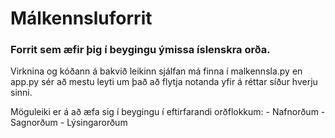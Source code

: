 # Málkennsluforrit

### Forrit sem æfir þig í beygingu ýmissa íslenskra orða.

<p>Virknina og kóðann á bakvið leikinn sjálfan má finna í malkennsla.py en app.py sér að mestu leyti um það að flytja notanda yfir á réttar síður hverju sinni.</p>

<p>Möguleiki er á að æfa sig í beygingu í eftirfarandi orðflokkum:
- Nafnorðum
- Sagnorðum
- Lýsingarorðum


